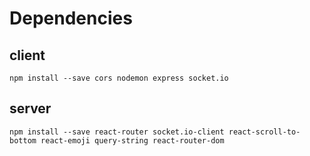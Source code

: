 # Dependencies
## client
```npm install --save cors nodemon express socket.io```

## server
```npm install --save react-router socket.io-client react-scroll-to-bottom react-emoji query-string react-router-dom```
